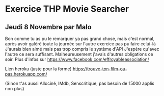 # Exercice THP Movie Searcher

## Jeudi 8 Novembre par Malo

Bon comme tu as pu le remarquer ya pas grand chose, mais c'est normal, après avoir galéré toute la journée sur l'autre exercice pas pu faire celui-là
J'aurais bien aimé mais pas trop compris le système d'API
J'espère qu'avec l'autre ce sera suffisant.
Malheureusement j'avais d'autres obligations ce soir. Plus d'infos sur https://www.facebook.com/effroyableassociation/

Lien heroku (juste pour la forme) https://trouve-ton-film-ou-pas.herokuapp.com/

(Sinon t'as aussi Allociné, IMdb, Senscritique, pas besoin de 15000 applis non plus)
